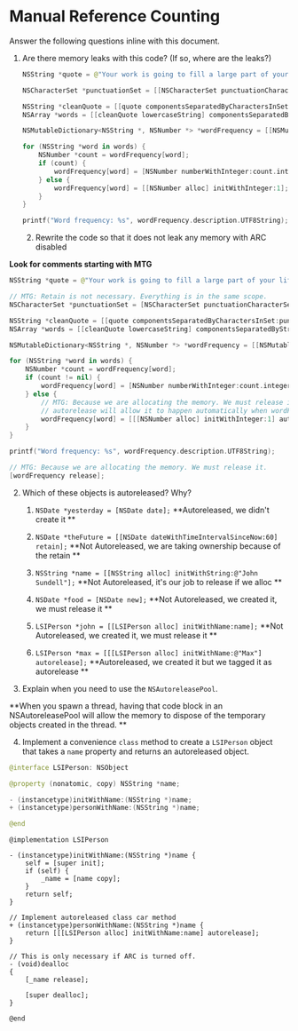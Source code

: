 # Manual Reference Counting

Answer the following questions inline with this document.

1. Are there memory leaks with this code? (If so, where are the leaks?)

	```swift
	NSString *quote = @"Your work is going to fill a large part of your life, and the only way to be truly satisfied is to do what you believe is great work. And the only way to do great work is to love what you do. If you haven't found it yet, keep looking. Don't settle. As with all matters of the heart, you'll know when you find it. - Steve Jobs";

	NSCharacterSet *punctuationSet = [[NSCharacterSet punctuationCharacterSet] retain];

	NSString *cleanQuote = [[quote componentsSeparatedByCharactersInSet:punctuationSet] componentsJoinedByString:@""];
	NSArray *words = [[cleanQuote lowercaseString] componentsSeparatedByString:@" "];

	NSMutableDictionary<NSString *, NSNumber *> *wordFrequency = [[NSMutableDictionary alloc] init];

	for (NSString *word in words) {
		NSNumber *count = wordFrequency[word];
		if (count) {
			wordFrequency[word] = [NSNumber numberWithInteger:count.integerValue + 1];
		} else {
			wordFrequency[word] = [[NSNumber alloc] initWithInteger:1];
		}
	}

	printf("Word frequency: %s", wordFrequency.description.UTF8String);
	```

	2. Rewrite the code so that it does not leak any memory with ARC disabled

**Look for comments starting with MTG**

```swift
NSString *quote = @"Your work is going to fill a large part of your life, and the only way to be truly satisfied is to do what you believe is great work. And the only way to do great work is to love what you do. If you haven't found it yet, keep looking. Don't settle. As with all matters of the heart, you'll know when you find it. - Steve Jobs";

// MTG: Retain is not necessary. Everything is in the same scope.
NSCharacterSet *punctuationSet = [NSCharacterSet punctuationCharacterSet];

NSString *cleanQuote = [[quote componentsSeparatedByCharactersInSet:punctuationSet] componentsJoinedByString:@""];
NSArray *words = [[cleanQuote lowercaseString] componentsSeparatedByString:@" "];

NSMutableDictionary<NSString *, NSNumber *> *wordFrequency = [[NSMutableDictionary alloc] init];

for (NSString *word in words) {
    NSNumber *count = wordFrequency[word];
    if (count != nil) {
        wordFrequency[word] = [NSNumber numberWithInteger:count.integerValue + 1];
    } else {
        // MTG: Because we are allocating the memory. We must release it. 
        // autorelease will allow it to happen automatically when wordFrequency gets dealloc.
        wordFrequency[word] = [[[NSNumber alloc] initWithInteger:1] autorelease];
    }
}

printf("Word frequency: %s", wordFrequency.description.UTF8String);

// MTG: Because we are allocating the memory. We must release it. 
[wordFrequency release];
```
2. Which of these objects is autoreleased?  Why?

	1. `NSDate *yesterday = [NSDate date];` **Autoreleased, we didn't create it **
	
	2. `NSDate *theFuture = [[NSDate dateWithTimeIntervalSinceNow:60] retain];` **Not Autoreleased, we are taking ownership because of the retain **
	
	3. `NSString *name = [[NSString alloc] initWithString:@"John Sundell"];` **Not Autoreleased, it's our job to release if we alloc **
	
	4. `NSDate *food = [NSDate new];` **Not Autoreleased, we created it, we must release it **
	
	5. `LSIPerson *john = [[LSIPerson alloc] initWithName:name];` **Not Autoreleased, we created it, we must release it **
	
	6. `LSIPerson *max = [[[LSIPerson alloc] initWithName:@"Max"] autorelease];` **Autoreleased, we created it but we tagged it as autorelease **

3. Explain when you need to use the `NSAutoreleasePool`.

**When you spawn a thread, having that code block in an NSAutoreleasePool will allow the memory to dispose of the temporary objects created in the thread. **

4. Implement a convenience `class` method to create a `LSIPerson` object that takes a `name` property and returns an autoreleased object.

```swift
@interface LSIPerson: NSObject

@property (nonatomic, copy) NSString *name;

- (instancetype)initWithName:(NSString *)name;
+ (instancetype)personWithName:(NSString *)name;

@end
```

```
@implementation LSIPerson

- (instancetype)initWithName:(NSString *)name {
    self = [super init];
    if (self) {
        _name = [name copy];
    }
    return self;
}

// Implement autoreleased class car method
+ (instancetype)personWithName:(NSString *)name {
    return [[[LSIPerson alloc] initWithName:name] autorelease];
}

// This is only necessary if ARC is turned off. 
- (void)dealloc
{
    [_name release];

    [super dealloc];
}

@end
```
